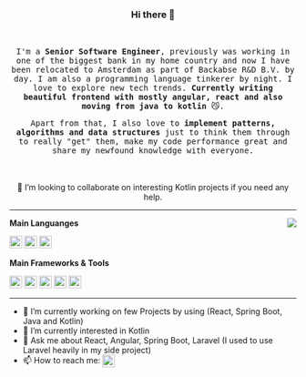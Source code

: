 <div align="center">
  <h3>Hi there 👋</h3>
  <br>
  <samp>
    <p>
      I'm a <strong>Senior Software Engineer</strong>, previously was working in one of the biggest bank in my home country and now I have been relocated to Amsterdam as part of Backabse R&D B.V. by day. I am also a programming language tinkerer by night. I love to explore new tech trends.  <strong>Currently writing beautiful frontend with mostly angular, react and also moving from java to kotlin</strong> 😼.
    </p>
    <p>
      Apart from that, I also love to <strong>implement patterns, algorithms and data structures</strong> just to think them through to really "get" them, make my code performance great and share my newfound knowledge with everyone. 
    </p>
  </samp>
	
  <br />
  <br />
    👯 I’m looking to collaborate on interesting Kotlin projects if you need any help.
</div>

****

<img align="right" src="https://github-readme-stats.vercel.app/api?username=efriandika&show_icons=true&icon_color=805AD5&text_color=718096&bg_color=ffffff&hide_title=true" />

**Main Languanges**

<code><img height="22" src="https://cdn.jsdelivr.net/npm/simple-icons@v3/icons/javascript.svg"></code>
<code><img height="22" src="https://cdn.jsdelivr.net/npm/simple-icons@v3/icons/java.svg"></code>
<code><img height="22" src="https://cdn.jsdelivr.net/npm/simple-icons@v3/icons/kotlin.svg"></code>


**Main Frameworks & Tools**

<code><img height="22" src="https://cdn.jsdelivr.net/npm/simple-icons@v3/icons/react.svg"></code>
<code><img height="22" src="https://cdn.jsdelivr.net/npm/simple-icons@v3/icons/angular.svg"></code>
<code><img height="22" src="https://cdn.jsdelivr.net/npm/simple-icons@v3/icons/spring.svg"></code>
<code><img height="22" src="https://cdn.jsdelivr.net/npm/simple-icons@v3/icons/docker.svg"></code>
<code><img height="22" src="https://cdn.jsdelivr.net/npm/simple-icons@v3/icons/kubernetes.svg"></code>

****

- 🔭 I’m currently working on few Projects by using (React, Spring Boot, Java and Kotlin)
- 🌱 I’m currently interested in Kotlin
- 💬 Ask me about React, Angular, Spring Boot, Laravel (I used to use Laravel heavily in my side project)
- 📫 How to reach me: <a href="https://www.linkedin.com/in/efriandika/">
		<img align="center" alt="Linkedin" width="22px" src="https://cdn.jsdelivr.net/npm/simple-icons@v3/icons/linkedin.svg" />
	</a>
